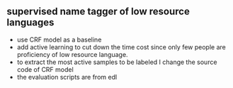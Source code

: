 supervised name tagger of low  resource languages
--------------------------------------------------
* use CRF model as a baseline   
* add active learning to cut down the time cost since only few people are proficiency of low resource language.  
* to extract the most active samples to be labeled I change the source code of CRF model 
* the evaluation scripts are from edl   
